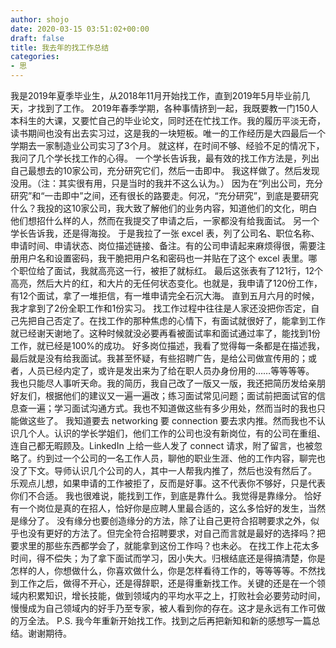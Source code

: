 ```yaml
---
author: shojo
date: 2020-03-15 03:51:02+00:00
draft: false
title: 我去年的找工作总结
categories:
- 思
---
```


我是2019年夏季毕业生，从2018年11月开始找工作，直到2019年5月毕业前几天，才找到了工作。
2019年春季学期，各种事情挤到一起，我既要教一门150人本科生的大课，又要忙自己的毕业论文，同时还在忙找工作。我的履历平淡无奇，读书期间也没有出去实习过，这是我的一块短板。唯一的工作经历是大四最后一个学期去一家制造业公司实习了3个月。
就这样，在时间不够、经验不足的情况下，我问了几个学长找工作的心得。
一个学长告诉我，最有效的找工作方法是，列出自己最想去的10家公司，充分研究它们，然后一击即中。
我这样做了。然后发现没用。（注：其实很有用，只是当时的我并不这么认为。）
因为在“列出公司，充分研究”和“一击即中”之间，还有很长的路要走。何况，“充分研究”，到底是要研究什么？我投的这10家公司，我大致了解他们的业务内容，知道他们的文化，明白他们想招什么样的人，然而在我提交了申请之后，一家都没有给我面试。
另一个学长告诉我，还是得海投。
于是我拉了一张 excel 表，列了公司名、职位名称、申请时间、申请状态、岗位描述链接、备注。有的公司申请起来麻烦得很，需要注册用户名和设置密码，我干脆把用户名和密码也一并贴在了这个 excel 表里。哪个职位给了面试，我就高亮这一行，被拒了就标红。
最后这张表有了121行，12个高亮，然后大片的红，和大片的无任何状态变化。也就是，我申请了120份工作，有12个面试，拿了一堆拒信，有一堆申请完全石沉大海。
直到五月六月的时候，我才拿到了2份全职工作和1份实习。
找工作过程中往往是人家还没把你否定，自己先把自己否定了。在找工作的那种焦虑的心情下，有面试就很好了，能拿到工作就已经谢天谢地了。这种时候就没必要再看被面试率和面试通过率了，能找到1份工作，就已经是100%的成功。
好多岗位描述，我看了觉得每一条都是在描述我，最后就是没有给我面试。我甚至怀疑，有些招聘广告，是给公司做宣传用的；或者，人员已经内定了，或许是发出来为了给在职人员办身份用的……等等等等。
我也只能尽人事听天命。我的简历，我自己改了一版又一版，我还把简历发给亲朋好友们，根据他们的建议又一遍一遍改；练习面试常见问题；面试前把面试官的信息查一遍；学习面试沟通方式。我也不知道做这些有多少用处，然而当时的我也只能做这些了。
我知道要去 networking 要 connection 要去求内推。然而我也不认识几个人。认识的学长学姐们，他们工作的公司也没有新岗位，有的公司在重组、连自己都无暇顾及。LinkedIn 上给一些人发了 connect 请求，附了留言，也被忽略了。约到过一个公司的一名工作人员，聊他的职业生涯、他的工作内容，聊完也没了下文。导师认识几个公司的人，其中一人帮我内推了，然后也没有然后了。
乐观点儿想，如果申请的工作被拒了，反而是好事。这不代表你不够好，只是代表你们不合适。
我也很难说，能找到工作，到底是靠什么。我觉得是靠缘分。
恰好有一个岗位是真的在招人，恰好你是应聘人里最合适的，这么多恰好的发生，当然是缘分了。
没有缘分也要创造缘分的方法，除了让自己更符合招聘要求之外，似乎也没有更好的方法了。但完全符合招聘要求，对自己而言就是最好的选择吗？把要求里的那些东西都学会了，就能拿到这份工作吗？也未必。
在找工作上花太多时间，得不偿失；为了拿下面试而学习，因小失大。归根结底还是得搞清楚，你是怎样的人，你想做什么，你喜欢做什么，你是怎样看待工作的，等等等等。不然找到工作之后，做得不开心，还是得辞职，还是得重新找工作。关键的还是在一个领域内积累知识，增长技能，做到领域内的平均水平之上，打败社会必要劳动时间，慢慢成为自己领域内的好手乃至专家，被人看到你的存在。这才是永远有工作可做的万全法。
P.S. 我今年重新开始找工作。找到之后再把新知和新的感想写一篇总结。谢谢期待。
